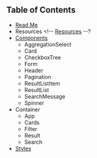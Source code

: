 ## Table of Contents

* [Read Me](/README.md)
* Resources <!-- [Resources](/docs/resources.md) --?
* [Components](/docs/components/README.md)
  * AggregationSelect <!-- [AggregationSelect](/docs/components/aggregations-select.md) -->
  * Card <!-- [Card](/docs/components/card.md) -->
  * CheckboxTree <!-- [CheckboxTree](/docs/components/checkbox-tree.md) -->
  * Form <!-- [Form](/docs/components/form.md) -->
  * Header <!-- [Header](/docs/components/header.md) -->
  * Pagination <!-- [Pagination](/docs/components/pagination.md) -->
  * ResultListItem <!-- [ResultListItem](/docs/components/result-list-item.md) -->
  * ResultList <!-- [ResultList](/docs/components/result-list.md) -->
  * SearchMessage <!-- [SearchMessage](/docs/components/search-message.md) -->
  * Spinner <!-- [Spinner](/docs/components/spinner.md) -->
* Container <!-- [Containers](/docs/containers/README.md) -->
  * App <!-- [App](/docs/containers/app.md) -->
  * Cards <!-- [Cards](/docs/containers/cards.md) -->
  * Filter <!-- [Filter](/docs/containers/filter.md) -->
  * Result <!-- [Result](/docs/containers/result.md) -->
  * Search <!-- [Search](/docs/containers/search.md) -->
* [Styles](/docs/Styles.md)
